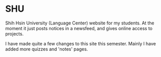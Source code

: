# SHU
Shih Hsin University (Language Center) website for my students. At the moment it just posts notices in a newsfeed, and gives online access to projects. 

I have made quite a few changes to this site this semester. Mainly I have added more quizzes and 'notes' pages. 

